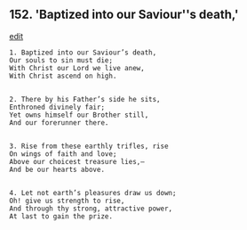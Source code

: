 
## 152.  'Baptized into our Saviour''s death,'
[edit](https://docs.google.com/document/d/1LiXHLSAtBh1pPhxz_pgsVlpgEPwuZNY_/edit?mode=html)



    1. Baptized into our Saviour’s death,
    Our souls to sin must die;
    With Christ our Lord we live anew,
    With Christ ascend on high.


    2. There by his Father’s side he sits,
    Enthroned divinely fair;
    Yet owns himself our Brother still,
    And our forerunner there.


    3. Rise from these earthly trifles, rise
    On wings of faith and love;
    Above our choicest treasure lies,—
    And be our hearts above.


    4. Let not earth’s pleasures draw us down;
    Oh! give us strength to rise,
    And through thy strong, attractive power,
    At last to gain the prize.

